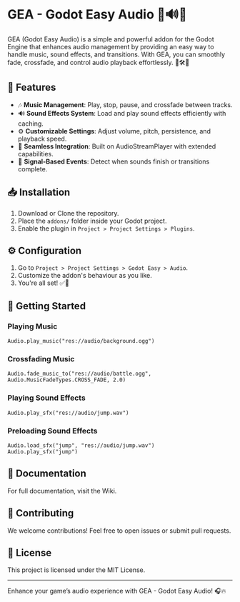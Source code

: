 # GEA - Godot Easy Audio 🎵🔊🚀
GEA (Godot Easy Audio) is a simple and powerful addon for the Godot Engine that enhances audio management by providing an easy way to handle music, sound effects, and transitions.
With GEA, you can smoothly fade, crossfade, and control audio playback effortlessly. 🎯🛠️🚀


## 🌟 Features
* 🎶 **Music Management**: Play, stop, pause, and crossfade between tracks.
* 🔊 **Sound Effects System**: Load and play sound effects efficiently with caching.
* ⚙️ **Customizable Settings**: Adjust volume, pitch, persistence, and playback speed.
* 🔄 **Seamless Integration**: Built on AudioStreamPlayer with extended capabilities.
* 📡 **Signal-Based Events**: Detect when sounds finish or transitions complete.


## 📥 Installation
1. Download or Clone the repository.
2. Place the `addons/` folder inside your Godot project.
3. Enable the plugin in `Project > Project Settings > Plugins`.


## ⚙️ Configuration
1. Go to `Project > Project Settings > Godot Easy > Audio`.
2. Customize the addon's behaviour as you like.
3. You're all set! ✅🎉


## 🚀 Getting Started

### Playing Music
```
Audio.play_music("res://audio/background.ogg")
```

### Crossfading Music
```
Audio.fade_music_to("res://audio/battle.ogg", Audio.MusicFadeTypes.CROSS_FADE, 2.0)
```

### Playing Sound Effects
```
Audio.play_sfx("res://audio/jump.wav")
```

### Preloading Sound Effects
```
Audio.load_sfx("jump", "res://audio/jump.wav")
Audio.play_sfx("jump")
```


## 📖 Documentation
For full documentation, visit the Wiki.


## 🤝 Contributing
We welcome contributions! Feel free to open issues or submit pull requests.


## 📜 License
This project is licensed under the MIT License.

---
Enhance your game’s audio experience with GEA - Godot Easy Audio! 🎧🔥
